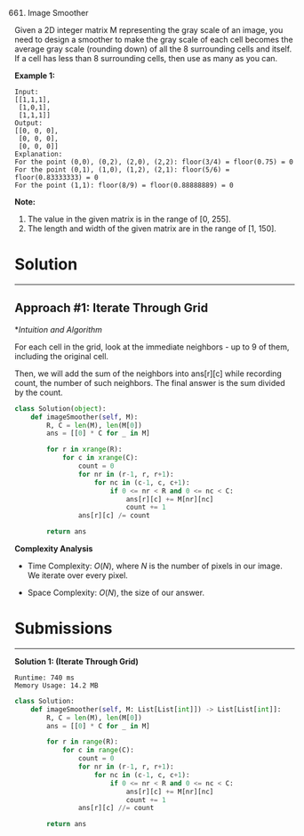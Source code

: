 661. Image Smoother

Given a 2D integer matrix M representing the gray scale of an image, you need to design a smoother to make the gray scale of each cell becomes the average gray scale (rounding down) of all the 8 surrounding cells and itself. If a cell has less than 8 surrounding cells, then use as many as you can.

**Example 1:**
```
Input:
[[1,1,1],
 [1,0,1],
 [1,1,1]]
Output:
[[0, 0, 0],
 [0, 0, 0],
 [0, 0, 0]]
Explanation:
For the point (0,0), (0,2), (2,0), (2,2): floor(3/4) = floor(0.75) = 0
For the point (0,1), (1,0), (1,2), (2,1): floor(5/6) = floor(0.83333333) = 0
For the point (1,1): floor(8/9) = floor(0.88888889) = 0
```
**Note:**

1. The value in the given matrix is in the range of [0, 255].
1. The length and width of the given matrix are in the range of [1, 150].

# Solution
---
## Approach #1: Iterate Through Grid
**Intuition and Algorithm*

For each cell in the grid, look at the immediate neighbors - up to 9 of them, including the original cell.

Then, we will add the sum of the neighbors into ans[r][c] while recording count, the number of such neighbors. The final answer is the sum divided by the count.

```python
class Solution(object):
    def imageSmoother(self, M):
        R, C = len(M), len(M[0])
        ans = [[0] * C for _ in M]

        for r in xrange(R):
            for c in xrange(C):
                count = 0
                for nr in (r-1, r, r+1):
                    for nc in (c-1, c, c+1):
                        if 0 <= nr < R and 0 <= nc < C:
                            ans[r][c] += M[nr][nc]
                            count += 1
                ans[r][c] /= count

        return ans
```

**Complexity Analysis**

* Time Complexity: $O(N)$, where $N$ is the number of pixels in our image. We iterate over every pixel.

* Space Complexity: $O(N)$, the size of our answer.

# Submissions
---
**Solution 1: (Iterate Through Grid)**
```
Runtime: 740 ms
Memory Usage: 14.2 MB
```
```python
class Solution:
    def imageSmoother(self, M: List[List[int]]) -> List[List[int]]:
        R, C = len(M), len(M[0])
        ans = [[0] * C for _ in M]

        for r in range(R):
            for c in range(C):
                count = 0
                for nr in (r-1, r, r+1):
                    for nc in (c-1, c, c+1):
                        if 0 <= nr < R and 0 <= nc < C:
                            ans[r][c] += M[nr][nc]
                            count += 1
                ans[r][c] //= count

        return ans
```
